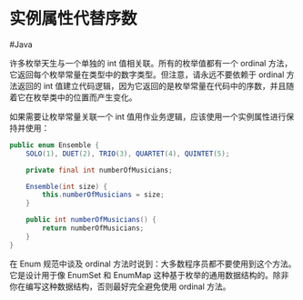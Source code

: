# 实例属性代替序数
#Java 

许多枚举天生与一个单独的 int 值相关联。所有的枚举值都有一个 ordinal 方法，它返回每个枚举常量在类型中的数字类型。但注意，请永远不要依赖于 ordinal 方法返回的 int 值建立代码逻辑，因为它返回的是枚举常量在代码中的序数，并且随着它在枚举类中的位置而产生变化。

如果需要让枚举常量关联一个 int 值用作业务逻辑，应该使用一个实例属性进行保持并使用：

```java
public enum Ensemble {
	SOLO(1), DUET(2), TRIO(3), QUARTET(4), QUINTET(5);

	private final int numberOfMusicians;

	Ensemble(int size) {
		this.numberOfMusicians = size;
	}

	public int numberOfMusicians() {
		return numberOfMusicians;
	}
}
```

在 Enum 规范中谈及 ordinal 方法时说到：大多数程序员都不要使用到这个方法。它是设计用于像 EnumSet 和 EnumMap 这种基于枚举的通用数据结构的。除非你在编写这种数据结构，否则最好完全避免使用 ordinal 方法。